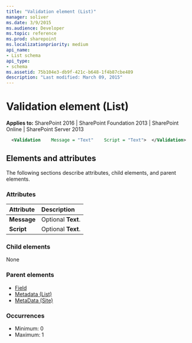 ```yaml
---
title: "Validation element (List)"
manager: soliver
ms.date: 3/9/2015
ms.audience: Developer
ms.topic: reference
ms.prod: sharepoint
ms.localizationpriority: medium
api_name:
- List schema
api_type:
- schema
ms.assetid: 75b104e3-db9f-421c-b648-1f4b87cbe489
description: "Last modified: March 09, 2015"
---
```


# Validation element (List)

**Applies to:** SharePoint 2016 | SharePoint Foundation 2013 | SharePoint Online | SharePoint Server 2013
  
```XML
  <Validation    Message = "Text"    Script = "Text">  </Validation>
```

## Elements and attributes

The following sections describe attributes, child elements, and parent elements.

### Attributes

|**Attribute**|**Description**|
|:-----|:-----|
|**Message** <br/> |Optional **Text**.  <br/> |
|**Script** <br/> |Optional **Text**.  <br/> |
   
### Child elements

None
   
### Parent elements

- [Field](field-element-list.md)
- [Metadata (List)](metadata-element-list.md)
- [MetaData (Site)](metadata-element-site.md)
   
### Occurrences

- Minimum: 0
- Maximum: 1  

<br/> 
   

